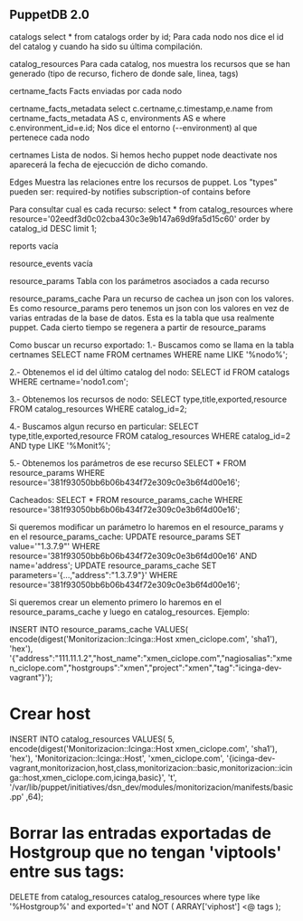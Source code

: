 ## PuppetDB 2.0 ##

catalogs
select * from catalogs order by id;
  Para cada nodo nos dice el id del catalog y cuando ha sido su última compilación.

catalog_resources
  Para cada catalog, nos muestra los recursos que se han generado (tipo de recurso, fichero de donde sale, linea, tags)

certname_facts
  Facts enviadas por cada nodo

certname_facts_metadata
select c.certname,c.timestamp,e.name from certname_facts_metadata AS c, environments AS e where c.environment_id=e.id;
  Nos dice el entorno (--environment) al que pertenece cada nodo

certnames
  Lista de nodos. Si hemos hecho puppet node deactivate nos aparecerá la fecha de ejecucción de dicho comando.

Edges
  Muestra las relaciones entre los recursos de puppet.
  Los "types" pueden ser: 
    required-by
    notifies
    subscription-of
    contains
    before

  Para consultar cual es cada recurso:
  select * from catalog_resources where resource='02eedf3d0c02cba430c3e9b147a69d9fa5d15c60' order by catalog_id DESC limit 1;

reports
  vacía

resource_events
  vacía

resource_params
  Tabla con los parámetros asociados a cada recurso

resource_params_cache
  Para un recurso de cachea un json con los valores. Es como resource_params pero tenemos un json con los valores en vez de varias entradas de la base de datos.
  Esta es la tabla que usa realmente puppet. Cada cierto tiempo se regenera a partir de resource_params



Como buscar un recurso exportado:
1.- Buscamos como se llama en la tabla certnames
  SELECT name FROM certnames WHERE name LIKE '%nodo%';

2.- Obtenemos el id del último catalog del nodo:
  SELECT id FROM catalogs WHERE certname='nodo1.com';  

3.- Obtenemos los recursos de nodo:
  SELECT type,title,exported,resource FROM catalog_resources WHERE catalog_id=2;

4.- Buscamos algun recurso en particular:
  SELECT type,title,exported,resource FROM catalog_resources WHERE catalog_id=2 AND type LIKE '%Monit%';

5.- Obtenemos los parámetros de ese recurso
  SELECT * FROM resource_params WHERE resource='381f93050bb6b06b434f72e309c0e3b6f4d00e16';

  Cacheados: SELECT * FROM resource_params_cache WHERE resource='381f93050bb6b06b434f72e309c0e3b6f4d00e16';


Si queremos modificar un parámetro lo haremos en el resource_params y en el resource_params_cache:
UPDATE resource_params SET value='"1.3.7.9"' WHERE resource='381f93050bb6b06b434f72e309c0e3b6f4d00e16' AND name='address';
UPDATE resource_params_cache SET parameters='{...,"address":"1.3.7.9"}' WHERE resource='381f93050bb6b06b434f72e309c0e3b6f4d00e16';


Si queremos crear un elemento primero lo haremos en el resource_params_cache y luego en catalog_resources.
Ejemplo:

INSERT INTO resource_params_cache VALUES(
encode(digest('Monitorizacion::Icinga::Host xmen_ciclope.com', 'sha1'), 'hex'),
'{"address":"111.11.1.2","host_name":"xmen_ciclope.com","nagiosalias":"xmen_ciclope.com","hostgroups":"xmen","project":"xmen","tag":"icinga-dev-vagrant"}');


# Crear host
INSERT INTO catalog_resources VALUES(
5,
encode(digest('Monitorizacion::Icinga::Host xmen_ciclope.com', 'sha1'), 'hex'),
'Monitorizacion::Icinga::Host',
'xmen_ciclope.com',
'{icinga-dev-vagrant,monitorizacion,host,class,monitorizacion::basic,monitorizacion::icinga::host,xmen_ciclope.com,icinga,basic}',
't',
'/var/lib/puppet/initiatives/dsn_dev/modules/monitorizacion/manifests/basic.pp'
,64);


# Borrar las entradas exportadas de Hostgroup que no tengan 'viptools' entre sus tags:
DELETE from catalog_resources catalog_resources where type like '%Hostgroup%' and exported='t' and NOT ( ARRAY['viphost'] <@ tags );
